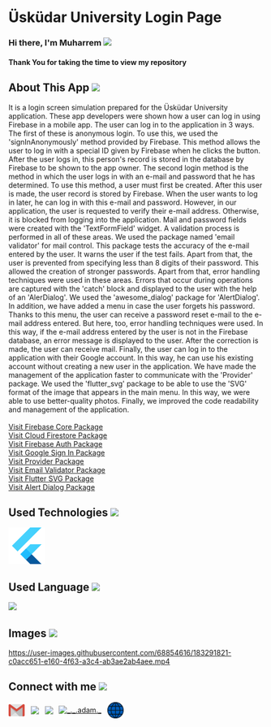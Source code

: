 # Üsküdar University Login Page
### Hi there, I'm Muharrem <img src = "https://raw.githubusercontent.com/MartinHeinz/MartinHeinz/master/wave.gif" width = "42"> 
#### Thank You for taking the time to view my repository 

## <h2> About This App <img src = "https://c.tenor.com/JsoERRQcZqYAAAAi/thumbs-up-joypixels.gif" width = "42"></h2>
It is a login screen simulation prepared for the Üsküdar University application. These app developers were shown how a user can log in using Firebase in a mobile app. The user can log in to the application in 3 ways. The first of these is anonymous login. To use this, we used the 'signInAnonymously' method provided by Firebase. This method allows the user to log in with a special ID given by Firebase when he clicks the button. After the user logs in, this person's record is stored in the database by Firebase to be shown to the app owner. The second login method is the method in which the user logs in with an e-mail and password that he has determined. To use this method, a user must first be created. After this user is made, the user record is stored by Firebase. When the user wants to log in later, he can log in with this e-mail and password. However, in our application, the user is requested to verify their e-mail address. Otherwise, it is blocked from logging into the application. Mail and password fields were created with the 'TextFormField' widget. A validation process is performed in all of these areas. We used the package named 'email validator' for mail control. This package tests the accuracy of the e-mail entered by the user. It warns the user if the test fails. Apart from that, the user is prevented from specifying less than 8 digits of their password. This allowed the creation of stronger passwords. Apart from that, error handling techniques were used in these areas. Errors that occur during operations are captured with the 'catch' block and displayed to the user with the help of an 'AlerDialog'. We used the 'awesome_dialog' package for 'AlertDialog'. In addition, we have added a menu in case the user forgets his password. Thanks to this menu, the user can receive a password reset e-mail to the e-mail address entered. But here, too, error handling techniques were used. In this way, if the e-mail address entered by the user is not in the Firebase database, an error message is displayed to the user. After the correction is made, the user can receive mail. Finally, the user can log in to the application with their Google account. In this way, he can use his existing account without creating a new user in the application. We have made the management of the application faster to communicate with the 'Provider' package. We used the 'flutter_svg' package to be able to use the 'SVG' format of the image that appears in the main menu. In this way, we were able to use better-quality photos. Finally, we improved the code readability and management of the application.<br><br>
<a href="https://pub.dev/packages/firebase_core" target="_blank">Visit Firebase Core Package</a><br>
<a href="https://pub.dev/packages/cloud_firestore" target="_blank">Visit Cloud Firestore Package</a><br>
<a href="https://pub.dev/packages/firebase_auth" target="_blank">Visit Firebase Auth Package</a><br>
<a href="https://pub.dev/packages/google_sign_in" target="_blank">Visit Google Sign In Package</a><br>
<a href="https://pub.dev/packages/provider" target="_blank">Visit Provider Package</a><br>
<a href="https://pub.dev/packages/email_validator" target="_blank">Visit Email Validator Package</a><br>
<a href="https://pub.dev/packages/flutter_svg" target="_blank">Visit Flutter SVG Package</a><br>
<a href="https://pub.dev/packages/awesome_dialog" target="_blank">Visit Alert Dialog Package</a><br>




<h2> Used Technologies <img src = "https://media2.giphy.com/media/QssGEmpkyEOhBCb7e1/giphy.gif?cid=ecf05e47a0n3gi1bfqntqmob8g9aid1oyj2wr3ds3mg700bl&rid=giphy.gif" width = "42"> </h2>
<div class="row">
      <div class="column">
<img width ='72px' src 
     ='https://raw.githubusercontent.com/MuharremKoroglu/MuharremKoroglu/main/flutterio-icon.svg'>
  </div>
</div>

<h2> Used Language <img src = "https://media.giphy.com/media/Zd6jPg8hcp4Q3vrvjo/giphy.gif" width = "42"> </h2>
<div class="row">
      <div class="column">
<img width ='82px' src 
     ='https://upload.wikimedia.org/wikipedia/commons/a/a5/Flag_of_the_United_Kingdom_%281-2%29.svg'>
  </div>
</div>

<h2> Images <img src = "https://media2.giphy.com/media/psneItdLMpWy36ejfA/source.gif" width = "62"> </h2>
  <div class="row">



https://user-images.githubusercontent.com/68854616/183291821-c0acc651-e160-4f63-a3c4-ab3ae2ab4aee.mp4




  </div>
<h2> Connect with me <img src='https://raw.githubusercontent.com/ShahriarShafin/ShahriarShafin/main/Assets/handshake.gif' width="100"> </h2>
<a href = 'mailto:muharremkoroglu245@gmail.com'> <img align="center" width = '32px' align= 'center' src="https://raw.githubusercontent.com/MuharremKoroglu/MuharremKoroglu/main/gmail-logo-2561.svg"/></a> &nbsp;
<a href = 'https://www.linkedin.com/in/muharremkoroglu/'> <img align="center" width = '32px' align= 'center' src="https://raw.githubusercontent.com/rahulbanerjee26/githubAboutMeGenerator/main/icons/linked-in-alt.svg"/></a> &nbsp;
<a href = 'https://muharremkoroglu.medium.com/'> <img align="center" width = '32px' align= 'center' src="https://raw.githubusercontent.com/rahulbanerjee26/githubAboutMeGenerator/main/icons/medium.svg"/></a> &nbsp;
<a href="https://www.instagram.com/m.koroglu99/" target="blank"><img align="center" src="https://raw.githubusercontent.com/rahuldkjain/github-profile-readme-generator/master/src/images/icons/Social/instagram.svg" alt="_._.adam._"  width="32px" align= 'center' /></a> &nbsp;
<a href = 'https://synta-x.com/'> <img align="center" width = '32px' align= 'center' src="https://raw.githubusercontent.com/MuharremKoroglu/MuharremKoroglu/main/internet-svgrepo-com%20(2).svg"/></a> &nbsp;






